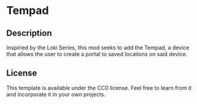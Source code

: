 # Tempad

## Description

Inspiried by the Loki Series, this mod seeks to add the Tempad, a device that allows the user to create a portal to saved locations on said device. 

## License

This template is available under the CC0 license. Feel free to learn from it and incorporate it in your own projects.
